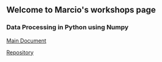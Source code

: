 ## Welcome to Marcio's workshops page

### Data Processing in Python using Numpy

<a href="http://htmlpreview.github.io/?https://github.com/marcio-mourao/Data-Processing-In-Python-Using-Numpy/blob/master/Workshop.ipynb" target="_blank"> Main Document</a>

<a href="https://github.com/marcio-mourao/Data-Processing-In-Python-Using-Numpy" target="_blank"> Repository</a>

